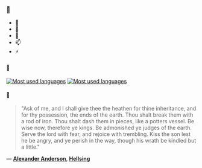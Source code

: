 ### 👋

- 🔭
- 🌱
- 💬
- 📫
- ⚡

#### 🧏

[![Most used languages](https://github-readme-stats-aynah.vercel.app/api/top-langs/?username=aynh&theme=solarized-dark&langs_count=6&layout=compact&hide_title=true)](https://github.com/anuraghazra/github-readme-stats#gh-dark-mode-only)
[![Most used languages](https://github-readme-stats-aynah.vercel.app/api/top-langs/?username=aynh&theme=solarized-light&langs_count=6&layout=compact&hide_title=true)](https://github.com/anuraghazra/github-readme-stats#gh-light-mode-only)

#### 💬

> "Ask of me, and I shall give thee the heathen for thine inheritance, and for thy possession, the ends of the earth. Thou shalt break them with a rod of iron. Thou shalt dash them in pieces, like a potters vessel. Be wise now, therefore ye kings. Be admonished ye judges of the earth. Serve the lord with fear, and rejoice with trembling. Kiss the son lest he be angry, and ye perish in the way, though his wrath be kindled but a little."

&mdash; [**Alexander Anderson**](https://myanimelist.net/character.php?q=Alexander%20Anderson&cat=character), [**Hellsing**](https://myanimelist.net/search/all?q=Hellsing&cat=all)
